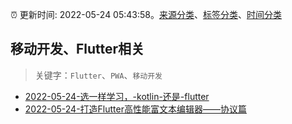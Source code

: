 :alarm_clock: 更新时间: 2022-05-24 05:43:58。[来源分类](../README.md)、[标签分类](../TAGS.md)、[时间分类](../TIMELINE.md)

## 移动开发、Flutter相关


> 关键字：`Flutter`、`PWA`、`移动开发`



- [2022-05-24-选一样学习，-kotlin-还是-flutter](https://www.v2ex.com/t/854910) 
- [2022-05-24-打造Flutter高性能富文本编辑器——协议篇](https://toutiao.io/k/44f8gbz) 